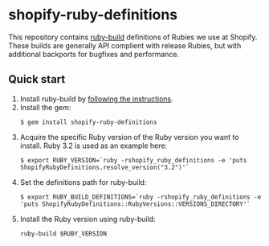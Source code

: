# shopify-ruby-definitions

This repository contains [ruby-build](https://github.com/rbenv/ruby-build/) definitions of Rubies we use at Shopify. These builds are generally API complient with release Rubies, but with additional backports for bugfixes and performance.

## Quick start

1. Install ruby-build by [following the instructions](https://github.com/rbenv/ruby-build/#installation).
1. Install the gem:
    ```
    $ gem install shopify-ruby-definitions
    ```
1. Acquire the specific Ruby version of the Ruby version you want to install. Ruby 3.2 is used as an example here:
    ```
    $ export RUBY_VERSION=`ruby -rshopify_ruby_definitions -e 'puts ShopifyRubyDefinitions.resolve_version("3.2")'`
    ```
1. Set the definitions path for ruby-build:
    ```
    $ export RUBY_BUILD_DEFINITIONS=`ruby -rshopify_ruby_definitions -e 'puts ShopifyRubyDefinitions::RubyVersions::VERSIONS_DIRECTORY'`
    ```
1. Install the Ruby version using ruby-build:
    ```
    ruby-build $RUBY_VERSION
    ```
